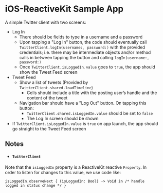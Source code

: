 # iOS-ReactiveKit Sample App
A simple Twitter client with two screens:
  - Log In
    - There should be fields to type in a username and a password
    - Upon tapping a "Log In" button, the code should eventually call `TwitterClient.logIn(username:, password:)` with the provided credentials; i.e. there may be intermediate objects and/or method calls in between tapping the button and calling `logIn(username:, password:)`
    - Once `TwitterClient.isLoggedIn.value` goes to `true`, the app should show the Tweet Feed screen
  - Tweet Feed
    - Show a list of tweets (Provided by `TwitterClient.shared.loadTimeline`)
      - Cells should include a title with the posting user’s handle and the content of the tweet
    - Navigation bar should have a "Log Out" button. On tapping this button:
      - `TwitterClient.shared.isLoggedIn.value` should be set to `false`
      - The Log In screen should be shown
  - If `TwitterClient.isLoggedIn.value` is `true` on app launch, the app should go straight to the Tweet Feed screen
  
## Notes
- #### `TwitterClient`
Note that the `isLoggedIn` property is a ReactiveKit reactive `Property`. 
In order to listen for changes to this value, we use code like: 
```
isLoggedIn.observeNext { (isLoggedIn: Bool) -> Void in /* handle logged in status change */ }
